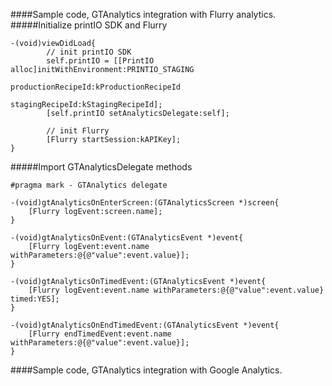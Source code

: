 ####Sample code, GTAnalytics integration with Flurry analytics.
#####Initialize printIO SDK and Flurry
```Obj-C
-(void)viewDidLoad{
        // init printIO SDK
        self.printIO = [[PrintIO alloc]initWithEnvironment:PRINTIO_STAGING 
                                        productionRecipeId:kProductionRecipeId 
                                           stagingRecipeId:kStagingRecipeId];
        [self.printIO setAnalyticsDelegate:self];
        
        // init Flurry
        [Flurry startSession:kAPIKey];
}
```
#####Import GTAnalyticsDelegate methods
```Obj-C
#pragma mark - GTAnalytics delegate

-(void)gtAnalyticsOnEnterScreen:(GTAnalyticsScreen *)screen{
    [Flurry logEvent:screen.name];
}

-(void)gtAnalyticsOnEvent:(GTAnalyticsEvent *)event{
    [Flurry logEvent:event.name withParameters:@{@"value":event.value}];
}

-(void)gtAnalyticsOnTimedEvent:(GTAnalyticsEvent *)event{
    [Flurry logEvent:event.name withParameters:@{@"value":event.value} timed:YES];
}

-(void)gtAnalyticsOnEndTimedEvent:(GTAnalyticsEvent *)event{
    [Flurry endTimedEvent:event.name withParameters:@{@"value":event.value}];
}
```
####Sample code, GTAnalytics integration with Google Analytics.


